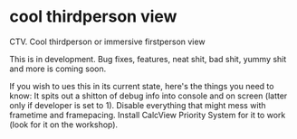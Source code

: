 # cool thirdperson view
 CTV. Cool thirdperson or immersive firstperson view

This is in development. Bug fixes, features, neat shit, bad shit, yummy shit and more is coming soon.

If you wish to ues this in its current state, here's the things you need to know: It spits out a shitton of debug info into console and on screen (latter only if developer is set to 1). Disable everything that might mess with frametime and framepacing. Install CalcView Priority System for it to work (look for it on the workshop).
